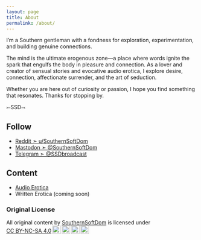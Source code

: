 ```yaml
---
layout: page
title: About
permalink: /about/
---
```


I’m a Southern gentleman with a fondness for exploration, experimentation, and building genuine connections. 

The mind is the ultimate erogenous zone—a place where words ignite the spark that engulfs the body in pleasure and connection. As a lover and creator of sensual stories and evocative audio erotica, I explore desire, connection, affectionate surrender, and the art of seduction.

Whether you are here out of curiosity or passion, I hope you find something that resonates. Thanks for stopping by.

⤚SSD⤙

## Follow

- [Reddit   ➣ u/SouthernSoftDom](https://www.reddit.com/user/SouthernSoftDom/)
- [Mastodon ➣ @SouthernSoftDom](https://mastodon.social/@southernsoftdom)
- [Telegram ➣ @SSDbroadcast](https://t.me/ssdbroadcast)

## Content

- [Audio Erotica](https://soundgasm.net/u/SouthernSoftDom)
- Written Erotica (coming soon)

### Original License

<p xmlns:cc="http://creativecommons.org/ns#" >All original content by <a rel="cc:attributionURL dct:creator" property="cc:attributionName" href="https://southernsoftdom.com">SouthernSoftDom</a> is licensed under <a href="https://creativecommons.org/licenses/by-nc-sa/4.0/?ref=chooser-v1" target="_blank" rel="license noopener noreferrer" style="display:inline-block;">CC BY-NC-SA 4.0<img style="height:22px!important;margin-left:3px;vertical-align:text-bottom;" src="https://mirrors.creativecommons.org/presskit/icons/cc.svg?ref=chooser-v1" alt=""><img style="height:22px!important;margin-left:3px;vertical-align:text-bottom;" src="https://mirrors.creativecommons.org/presskit/icons/by.svg?ref=chooser-v1" alt=""><img style="height:22px!important;margin-left:3px;vertical-align:text-bottom;" src="https://mirrors.creativecommons.org/presskit/icons/nc.svg?ref=chooser-v1" alt=""><img style="height:22px!important;margin-left:3px;vertical-align:text-bottom;" src="https://mirrors.creativecommons.org/presskit/icons/sa.svg?ref=chooser-v1" alt=""></a></p> 

